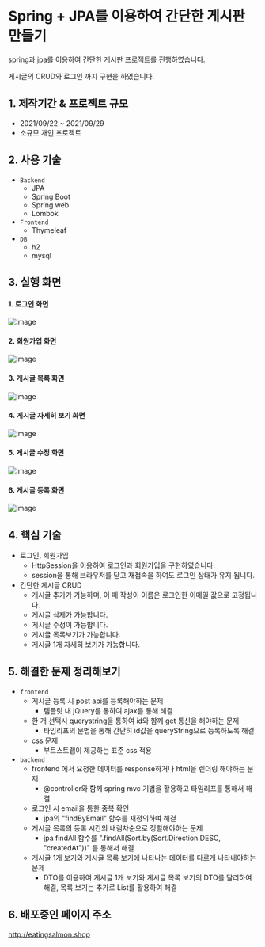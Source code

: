 # Spring + JPA를 이용하여 간단한 게시판 만들기
spring과 jpa를 이용하여 간단한 게시판 프로젝트를 진행하였습니다.

게시글의 CRUD와 로그인 까지 구현을 하였습니다.

## 1. 제작기간 & 프로젝트 규모
- 2021/09/22 ~ 2021/09/29
- 소규모 개인 프로젝트

## 2. 사용 기술
- `Backend`
  - JPA
  - Spring Boot
  - Spring web
  - Lombok
- `Frontend`
  -  Thymeleaf
- `DB`
  - h2
  - mysql
  
  
## 3. 실행 화면
#### 1. 로그인 화면
![image](https://user-images.githubusercontent.com/23234577/135236608-02d8e41b-ef0a-4d23-9ca5-897737ffe309.png)

#### 2. 회원가입 화면
![image](https://user-images.githubusercontent.com/23234577/135236813-05321da3-5023-45e0-971a-8793ba9e92a4.png)

#### 3. 게시글 목록 화면
![image](https://user-images.githubusercontent.com/23234577/135237073-40f7138b-1495-4168-844a-49da90cdbb8a.png)

#### 4. 게시글 자세히 보기 화면
![image](https://user-images.githubusercontent.com/23234577/135237145-c565bd8e-d5f5-4af8-a8ff-e6c1fc782418.png)

#### 5. 게시글 수정 화면
![image](https://user-images.githubusercontent.com/23234577/135237212-1426f98d-201d-43ce-b773-7d0346e5d16b.png)

#### 6. 게시글 등록 화면
![image](https://user-images.githubusercontent.com/23234577/135237264-10b2a4e6-ac69-4541-9182-ee2be9da5f74.png)

## 4. 핵심 기술
- 로그인, 회원가입
  - HttpSession을 이용하여 로그인과 회원가입을 구현하였습니다.
  - session을 통해 브라우저를 닫고 재접속을 하여도 로그인 상태가 유지 됩니다.
- 간단한 게시글 CRUD
  - 게시글 추가가 가능하며, 이 때 작성이 이름은 로그인한 이메일 값으로 고정됩니다.
  - 게시글 삭제가 가능합니다.
  - 게시글 수정이 가능합니다.
  - 게시글 목록보기가 가능합니다.
  - 게시글 1개 자세히 보기가 가능합니다.

## 5. 해결한 문제 정리해보기
- `frontend`
  - 게시글 등록 시 post api를 등록해야하는 문제
    - 템플릿 내 jQuery를 통하여 ajax를 통해 해결
  - 한 개 선택시 querystring을 통하여 id와 함꼐 get 통신을 해야하는 문제
    - 타임리프의 문법을 통해 간단히 id값을 queryString으로 등록하도록 해결
  - css 문제
    - 부트스트랩이 제공하는 표준 css 적용
- `backend`
  - frontend 에서 요청한 데이터를 response하거나 html을 렌더링 해야하는 문제
    - @controller와 함께 spring mvc 기법을 활용하고 타임리프를 통해서 해결
  - 로그인 시 email을 통한 중복 확인
    - jpa의 "findByEmail" 함수를 재정의하여 해결
  - 게시글 목록의 등록 시간의 내림차순으로 정렬해야하는 문제
    - jpa findAll 함수를 ".findAll(Sort.by(Sort.Direction.DESC, "createdAt"))" 를 통해서 해결
  - 게시글 1개 보기와 게시글 목록 보기에 나타나는 데이터를 다르게 나타내야하는 문제
    - DTO를 이용하여 게시글 1개 보기와 게시글 목록 보기의 DTO를 달리하여 해결, 목록 보기는 추가로 List를 활용하여 해결

## 6. 배포중인 페이지 주소
http://eatingsalmon.shop
  

